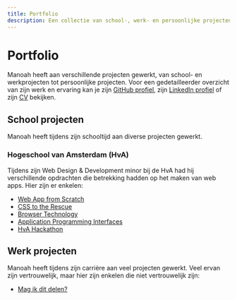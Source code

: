 ```yaml
---
title: Portfolio
description: Een collectie van school-, werk- en persoonlijke projecten waar Manoah over de jaren aan gewerkt heeft.
---
```


# Portfolio

Manoah heeft aan verschillende projecten gewerkt, van school- en werkprojecten tot persoonlijke projecten. Voor een gedetailleerder overzicht van zijn werk en ervaring kan je zijn [GitHub profiel](https://github.com/mtdvlpr), zijn [LinkedIn profiel](https://www.linkedin.com/in/manoaht/) of zijn [CV](https://rxresu.me/manoah/cv) bekijken.

## School projecten

Manoah heeft tijdens zijn schooltijd aan diverse projecten gewerkt.

### Hogeschool van Amsterdam (HvA)

Tijdens zijn Web Design & Development minor bij de HvA had hij verschillende opdrachten die betrekking hadden op het maken van web apps. Hier zijn er enkelen:

- [Web App from Scratch](/projects/hva/wafs)
- [CSS to the Rescue](/projects/hva/css-to-the-rescue)
- [Browser Technology](/projects/hva/browser-technology)
- [Application Programming Interfaces](/projects/hva/apis)
- [HvA Hackathon](/projects/hva/hva-hackathon)

## Werk projecten

Manoah heeft tijdens zijn carrière aan veel projecten gewerkt. Veel ervan zijn vertrouwelijk, maar hier zijn enkelen die niet vertrouwelijk zijn:

- [Mag ik dit delen?](/projects/mag-ik-dit-delen)
